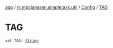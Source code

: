 [app](../../index.md) / [nl.mpcjanssen.simpletask.util](../index.md) / [Config](index.md) / [TAG](.)

# TAG

`val TAG: `[`String`](https://kotlinlang.org/api/latest/jvm/stdlib/kotlin/-string/index.html)